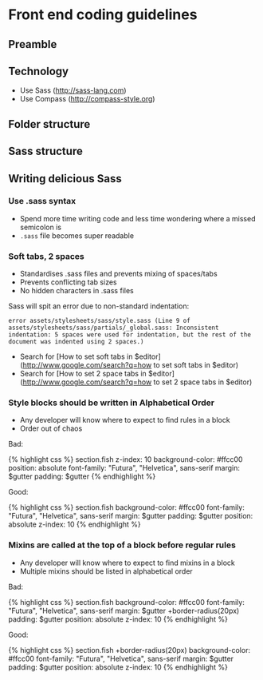 # Front end coding guidelines

## Preamble

## Technology

* Use Sass (http://sass-lang.com)
* Use Compass (http://compass-style.org)

## Folder structure

## Sass structure

## Writing delicious Sass

### Use .sass syntax

* Spend more time writing code and less time wondering where a missed semicolon is
* `.sass` file becomes super readable

### Soft tabs, 2 spaces

* Standardises .sass files and prevents mixing of spaces/tabs
* Prevents conflicting tab sizes
* No hidden characters in .sass files

Sass will spit an error due to non-standard indentation:

```
error assets/stylesheets/sass/style.sass (Line 9 of assets/stylesheets/sass/partials/_global.sass: Inconsistent indentation: 5 spaces were used for indentation, but the rest of the document was indented using 2 spaces.)
```

* Search for [How to set soft tabs in $editor](http://www.google.com/search?q=how to set soft tabs in $editor)
* Search for [How to set 2 space tabs in $editor](http://www.google.com/search?q=how to set 2 space tabs in $editor)

### Style blocks should be written in Alphabetical Order

* Any developer will know where to expect to find rules in a block
* Order out of chaos

Bad:

{% highlight css %}
section.fish
  z-index: 10
  background-color: #ffcc00
  position: absolute
  font-family: "Futura", "Helvetica", sans-serif
  margin: $gutter
  padding: $gutter
{% endhighlight %}

Good:

{% highlight css %}
section.fish
  background-color: #ffcc00
  font-family: "Futura", "Helvetica", sans-serif
  margin: $gutter
  padding: $gutter
  position: absolute
  z-index: 10
{% endhighlight %}

### Mixins are called at the top of a block before regular rules

* Any developer will know where to expect to find mixins in a block
* Multiple mixins should be listed in alphabetical order

Bad:

{% highlight css %}
section.fish
  background-color: #ffcc00
  font-family: "Futura", "Helvetica", sans-serif
  margin: $gutter
  +border-radius(20px)
  padding: $gutter
  position: absolute
  z-index: 10
{% endhighlight %}

Good:

{% highlight css %}
section.fish
  +border-radius(20px)
  background-color: #ffcc00
  font-family: "Futura", "Helvetica", sans-serif
  margin: $gutter
  padding: $gutter
  position: absolute
  z-index: 10
{% endhighlight %}
